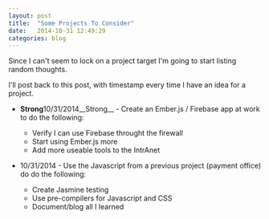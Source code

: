 ```yaml
---
layout: post
title:  "Some Projects To Consider"
date:   2014-10-31 12:49:29
categories: blog
---
```

Since I can't seem to lock on a project target I'm going to start 
listing random thoughts.

I'll post back to this post, with timestamp every time I have an idea for a project.

* **Strong**10/31/2014__Strong__ - Create an Ember.js / Firebase app at work to do the following:
  * Verify I can use Firebase throught the firewall
  * Start using Ember.js more
  * Add more useable tools to the IntrAnet


* 10/31/2014 - Use the Javascript from a previous project (payment office) do do the following:
  * Create Jasmine testing
  * Use pre-compilers for Javascript and CSS
  * Document/blog all I learned


